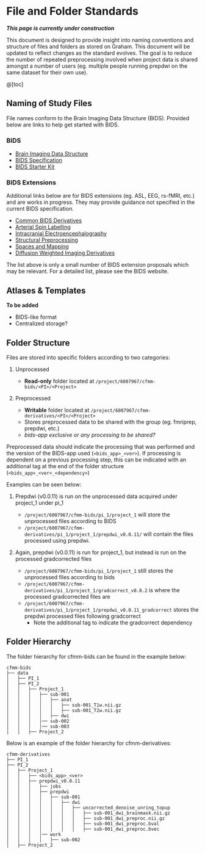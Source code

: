 # File and Folder Standards

**_This page is currently under construction_**

This document is designed to provide insight into naming conventions and structure of files and folders as stored on Graham. This document will be updated to reflect changes as the standard evolves. The goal is to reduce the number of repeated preprocessing involved when project data is shared amongst a number of users (eg. multiple people running prepdwi on the same dataset for their own use).

@[toc]

## Naming of Study Files

File names conform to the Brain Imaging Data Structure (BIDS). Provided below are links to help get started with BIDS. 

### BIDS 

* [Brain Imaging Data Structure](bids.neuroimaging.io)
* [BIDS Specification](bids.neuroimagnig.io/bids_spec.pdf)
* [BIDS Starter Kit](https://github.com/bids-standard/bids-starter-kit)

### BIDS Extensions

Additional links below are for BIDS extensions (eg. ASL, EEG, rs-fMRI, etc.) and are works in progress. They may provide guidance not specified in the current BIDS specification.

* [Common BIDS Derivatives](https://docs.google.com/document/d/1Wwc4A6Mow4ZPPszDIWfCUCRNstn7d_zzaWPcfcHmgI4/edit)
* [Arterial Spin Labelling](https://docs.google.com/document/d/15tnn5F10KpgHypaQJNNGiNKsni9035GtDqJzWqkkP6c/edit#heading=h.prrzvwchfio6)
* [Intracranial Electroencephalography](https://docs.google.com/document/d/1qMUkoaXzRMlJuOcfTYNr3fTsrl4SewWjffjMD5Ew6GY/edit)
* [Structural Preprocessing](https://docs.google.com/document/d/1YG2g4UkEio4t_STIBOqYOwneLEs1emHIXbGKynx7V0Y/edit#heading=h.mqkmyp254xh6)
* [Spaces and Mapping](https://docs.google.com/document/d/16CvBwVMAs0IMhdoKmlmcm3W8254dQmNARo-7HhE-lJU/edit#heading=h.mqkmyp254xh6)
* [Diffusion Weighted Imaging Derivatives](https://docs.google.com/document/d/1cQYBvToU7tUEtWMLMwXUCB_T8gebCotE1OczUpMYW60/edit#heading=h.mqkmyp254xh6)

The list above is only a small number of BIDS extension proposals which may be relevant. For a detailed list, please see the BIDS website.

## Atlases & Templates

__To be added__
* BIDS-like format
* Centralized storage?

## Folder Structure

Files are stored into specific folders according to two categories:
1. Unprocessed
    * **Read-only** folder located at `/project/6007967/cfmm-bids/<PI>/<Project>`
    
2. Preprocessed
    * **Writable** folder located at `/project/6007967/cfmm-derivatives/<PI>/<Project>`
    * Stores preprocessed data to be shared with the group (eg. fmriprep, prepdwi, etc.)
    * _bids-app exclusive or any processing to be shared?_

Preprocessed data should indicate the processing that was performed and the version of the BIDS-app used (`<bids_app>_<ver>`). If processing is dependent on a previous processing step, this can be indicated with an additional tag at the end of the folder structure (`<bids_app>_<ver>_<dependency>`)

Examples can be seen below:

1. Prepdwi (v0.0.11) is run on the unprocessed data acquired under project_1 under pi_1
    * `/project/6007967/cfmm-bids/pi_1/project_1` will store the unprocessed files according to BIDS
    * `/project/6007967/cfmm-derivatives/pi_1/project_1/prepdwi_v0.0.11/` will contain the files processed using prepdwi.

2. Again, prepdwi (v0.0.11) is run for project_1, but instead is run on the processed gradcorrected files
    * `/project/6007967/cfmm-bids/pi_1/project_1` still stores the unprocessed files according to bids
    * `/project/6007967/cfmm-derivatives/pi_1/project_1/gradcorrect_v0.0.2` is where the processed gradcorrected files are
    * `/project/6007967/cfmm-derivatives/pi_1/project_1/prepdwi_v0.0.11_gradcorrect` stores the prepdwi processed files following gradcorrect
        * Note the additional tag to indicate the gradcorrect dependency

## Folder Hierarchy

The folder hierarchy for cfmm-bids can be found in the example below: 

```
cfmm-bids
├── data
│   ├── PI_1
│   ├── PI_2
│   │   ├── Project_1
│   │   │   ├── sub-001
│   │   │   │   ├── anat 
│   │   │   │   │   ├── sub-001_T1w.nii.gz
│   │   │   │   │   ├── sub-001_T2w.nii.gz
│   │   │   │   ├── dwi
│   │   │   │── sub-002
│   │   │   │── sub-003
│   │   ├── Project_2
```

Below is an example of the folder hierarchy for cfmm-derivatives:
```
cfmm-derivatives
├── PI_1
├── PI_2
│   ├── Project_1
│   │   ├── <bids_app>_<ver>
│   │   ├── prepdwi_v0.0.11
│   │   │   ├── jobs
│   │   │   ├── prepdwi
│   │   │   │   ├── sub-001
│   │   │   │   │   ├── dwi
│   │   │   │   │   │   ├── uncorrected_denoise_unring_topup
│   │   │   │   │   │   │   ├── sub-001_dwi_brainmask.nii.gz
│   │   │   │   │   │   │   ├── sub-001_dwi_preproc.nii.gz
│   │   │   │   │   │   │   ├── sub-001_dwi_preproc.bval
│   │   │   │   │   │   │   ├── sub-001_dwi_preproc.bvec
│   │   │   │── work
│   │   │   │   ├── sub-002
│   ├── Project_2
```
